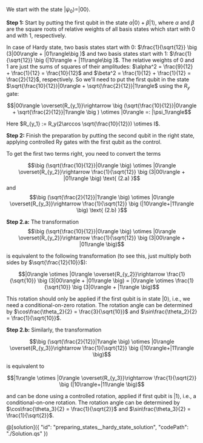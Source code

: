 We start with the state $|\psi_0\rangle=|00\rangle$.

**Step 1:** Start by putting the first qubit in the state $\alpha|0\rangle + \beta|1\rangle$, where $\alpha$ and $\beta$ are the square roots of relative weights of all basis states which start with 0 and with 1, respectively.

In case of Hardy state, two basis states start with 0: $\frac{1}{\sqrt{12}} \big (3|00\rangle + |01\rangle\big )$ and two basis states start with 1: $\frac{1}{\sqrt{12}} \big (|10\rangle + |11\rangle\big )$.
The relative weights of 0 and 1 are just the sums of squares of their amplitudes:
$\alpha^2 = \frac{9}{12} + \frac{1}{12} = \frac{10}{12}$ and $\beta^2 = \frac{1}{12} + \frac{1}{12} = \frac{2}{12}$, respectively.
So we'll need to put the first qubit in the state $\sqrt{\frac{10}{12}}|0\rangle + \sqrt{\frac{2}{12}}|1\rangle$ using the $R_y$ gate:

$$|00\rangle \overset{R_{y_1}}\rightarrow \big (\sqrt{\frac{10}{12}}|0\rangle + \sqrt{\frac{2}{12}}|1\rangle \big ) \otimes |0\rangle =: |\psi_1\rangle$$

Here $R_{y_1} := R_y(2\arccos \sqrt{\frac{10}{12}}) \otimes I$.

**Step 2:** Finish the preparation by putting the second qubit in the right state, applying controlled Ry gates with the first qubit as the control.

To get the first two terms right, you need to convert the terms

$$\big (\sqrt{\frac{10}{12}}|0\rangle \big) \otimes |0\rangle \overset{R_{y_2}}\rightarrow \frac{1}{\sqrt{12}} \big (3|00\rangle + |01\rangle \big) \text{  (2.a) }$$
and
$$\big (\sqrt{\frac{2}{12}}|1\rangle \big) \otimes |0\rangle \overset{R_{y_3}}\rightarrow \frac{1}{\sqrt{12}} \big (|10\rangle+|11\rangle \big) \text{  (2.b) }$$

**Step 2.a:** The transformation
$$\big (\sqrt{\frac{10}{12}}|0\rangle \big) \otimes |0\rangle \overset{R_{y_2}}\rightarrow \frac{1}{\sqrt{12}} \big (3|00\rangle + |01\rangle \big)$$

is equivalent to the following transformation (to see this, just multiply both sides by $\sqrt{\frac{12}{10}}$):

$$|0\rangle \otimes |0\rangle \overset{R_{y_2}}\rightarrow \frac{1}{\sqrt{10}} \big (3|00\rangle + |01\rangle \big) = |0\rangle \otimes \frac{1}{\sqrt{10}} \big (3|0\rangle + |1\rangle \big)$$

This rotation should only be applied if the first qubit is in state $|0\rangle$, i.e., we need a conditional-on-zero rotation. The rotation angle can be determined by $\cos\frac{\theta_2}{2} = \frac{3}{\sqrt{10}}$ and $\sin\frac{\theta_2}{2} = \frac{1}{\sqrt{10}}$.

**Step 2.b:** Similarly, the transformation

$$\big (\sqrt{\frac{2}{12}}|1\rangle \big) \otimes |0\rangle \overset{R_{y_3}}\rightarrow \frac{1}{\sqrt{12}} \big (|10\rangle+|11\rangle \big)$$

is equivalent to

$$|1\rangle \otimes |0\rangle \overset{R_{y_3}}\rightarrow \frac{1}{\sqrt{2}} \big (|10\rangle+|11\rangle \big)$$

and can be done using a controlled rotation, applied if first qubit is $|1\rangle$, i.e., a conditional-on-one rotation. The rotation angle can be determined by $\cos\frac{\theta_3}{2} = \frac{1}{\sqrt{2}}$ and $\sin\frac{\theta_3}{2} = \frac{1}{\sqrt{2}}$.

@[solution]({
    "id": "preparing_states__hardy_state_solution",
    "codePath": "./Solution.qs"
})
